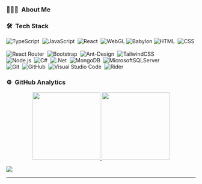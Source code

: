 <!-- ## Vuk -->

### 👨🏻‍💻 &nbsp;About Me


### 🛠 &nbsp;Tech Stack

![TypeScript](https://img.shields.io/badge/-TypeScript-007ACC?style=flat&logo=Typescript&logoColor=white)&nbsp;
![JavaScript](https://img.shields.io/badge/-JavaScript-05122A?style=flat&logo=javascript)&nbsp;
![React](https://img.shields.io/badge/-React-05122A?style=flat&logo=react)&nbsp;
![WebGL](https://img.shields.io/badge/WebGL-990000?logo=webgl&logoColor=white&style=flat)
![Babylon](https://img.shields.io/badge/-Babylon.JS-990000?logo=babylonjs&logoColor=white&style=flat)
![HTML](https://img.shields.io/badge/-HTML-E34F26?style=flat&logo=HTML5&logoColor=white)&nbsp;
![CSS](https://img.shields.io/badge/-CSS-1572B6?style=flat&logo=CSS3&logoColor=white)&nbsp;\
![React Router](https://img.shields.io/badge/React_Router-CA4245?style=flat&logo=react-router&logoColor=white)&nbsp;
![Bootstrap](https://img.shields.io/badge/-Bootstrap-05122A?style=flat&logo=bootstrap&logoColor=563D7C)&nbsp;
![Ant-Design](https://img.shields.io/badge/-AntDesign-05122A?style=flat&logo=ant-design&logoColor=white)&nbsp;
![TailwindCSS](https://img.shields.io/badge/-TailwindCSS-05122A.svg?style=flat&logo=tailwind-css&logoColor=white)\
![Node.js](https://img.shields.io/badge/-Node.js-05122A?style=flat&logo=node.js)&nbsp;
![C#](https://img.shields.io/badge/-C%23-05122A.svg?style=flat&logo=c-sharp&logoColor=white)&nbsp;
![.Net](https://img.shields.io/badge/.NET-05122A?style=flat&logo=.net&logoColor=white)&nbsp;
![MongoDB](https://img.shields.io/badge/MongoDB-%234ea94b.svg?style=flat&logo=mongodb&logoColor=white)&nbsp;
![MicrosoftSQLServer](https://img.shields.io/badge/-SQL-CC2927?style=flat&logo=microsoft%20sql%20server&logoColor=white)&nbsp;\
![Git](https://img.shields.io/badge/-Git-05122A?style=flat&logo=git)&nbsp;
![GitHub](https://img.shields.io/badge/-GitHub-05122A?style=flat&logo=github)&nbsp;
![Visual Studio Code](https://img.shields.io/badge/-Visual%20Studio%20Code-05122A?style=flat&logo=visual-studio-code&logoColor=007ACC)&nbsp;
![Rider](https://img.shields.io/badge/Rider-000000.svg?style=flat&logo=Rider&logoColor=white&color=black&labelColor=crimson)&nbsp;

### ⚙️ &nbsp;GitHub Analytics

<p align="center">
<a href="https://github.com/codevuk">
  <img height="180em" src="https://github-readme-stats-eight-theta.vercel.app/api?username=codevuk&show_icons=true&theme=algolia&include_all_commits=true&count_private=true"/>
  <img height="180em" src="https://github-readme-stats-eight-theta.vercel.app/api/top-langs/?username=codevuk&layout=compact&langs_count=8&theme=algolia&count_private=true"/>
</a>
</p>

<p align="left">
  <a href="https://linkedin.com/in/vukiii"><img src="https://img.shields.io/badge/-Vuk-0077B5?style=flat&logo=Linkedin&logoColor=white"/></a>
</p>

-----

